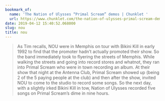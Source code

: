 ```yaml
---
bookmark_of:
  name: 'The Nation of Ulysses “Primal Scream” demos | Chunklet '
  url: https://www.chunklet.com/the-nation-of-ulysses-primal-scream-demos/
date: 2019-04-12 15:40:52.068000
slug: nou
title: nou
---
```

> As Tim recalls, NOU were in Memphis on tour with Bikini Kill in early 1992 to find that the promoter hadn’t actually promoted their show. So the band immediately took to flyering the streets of Memphis. While walking the streets and going into record stores and whatnot, they ran into Primal Scream who were in town recording an album. At their show that night at the Antenna Club, Primal Scream showed up (being 2 of the 5 paying people at the club) and then after the show, invited NOU to come to the studio to record some songs. So the next day, with a slightly irked Bikini Kill in tow, Nation of Ulysses recorded five songs on Primal Scream’s dime in nine hours.
